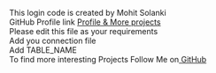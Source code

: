 This login code is created by Mohit Solanki </br>
GitHub Profile link <a href="https://github.com/mohit20scse1210003" target="/blank">Profile & More projects</a><br/>
Please edit this file as your requirements <br/>
Add you connection file<br/>
Add TABLE_NAME 
<br/> To find more interesting Projects Follow Me on<a href="https://github.com/mohit20scse1210003" target=""> GitHub </a>

